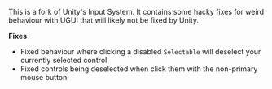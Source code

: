 This is a fork of Unity's Input System. It contains some hacky fixes for weird behaviour with UGUI that will likely not be fixed by Unity.

**Fixes**

- Fixed behaviour where clicking a disabled `Selectable` will deselect your currently selected control
- Fixed controls being deselected when click them with the non-primary mouse button
